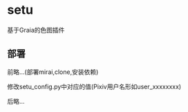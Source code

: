 # setu
基于Graia的色图插件
## 部署

前略...(部署mirai,clone,安装依赖)

修改setu_config.py中对应的值(Pixiv用户名形如user_xxxxxxxx)

后略...


